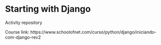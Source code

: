 <h1>Starting with Django</h1>
<p>Activity repository</p>
<p>Course link: https://www.schoolofnet.com/curso/python/django/iniciando-com-django-rev2</p>
